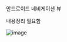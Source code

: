 안드로이드 네비게이션 뷰

내용정리 필요함

![image](https://user-images.githubusercontent.com/28819051/140086893-b712123d-96d0-462b-89f4-a143d8e43265.png)
